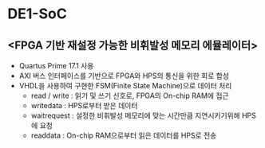# DE1-SoC

 <FPGA 기반 재설정 가능한 비휘발성 메모리 에뮬레이터>
   -
 
- Quartus Prime 17.1 사용
- AXI 버스 인터페이스를 기반으로 FPGA와 HPS의 통신을 위한 회로 합성
- VHDL을 사용하여 구현한 FSM(Finite State Machine)으로 데이터 처리
  - read / write : 읽기 및 쓰기 신호로, FPGA의 On-chip RAM에 접근
  - writedata : HPS로부터 받은 데이터
  - waitrequest : 설정한 비휘발성 메모리에 맞는 시간만큼 지연시키기위해 HPS에 요청
  - readdata : On-chip RAM으로부터 읽은 데이터를 HPS로 전송
  


